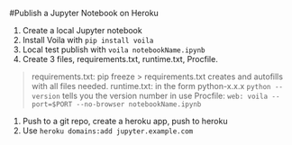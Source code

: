 #Publish a Jupyter Notebook on Heroku

1. Create a local Jupyter notebook
1. Install Voila with `pip install voila`
1. Local test publish with `voila notebookName.ipynb`
1. Create 3 files, requirements.txt, runtime.txt, Procfile.
> requirements.txt: pip freeze > requirements.txt creates and autofills with all files needed.
> runtime.txt: in the form python-x.x.x `python --version` tells you the version number in use
> Procfile: `web: voila --port=$PORT --no-browser notebookName.ipynb`

1. Push to a git repo, create a heroku app, push to heroku
1. Use `heroku domains:add jupyter.example.com`
